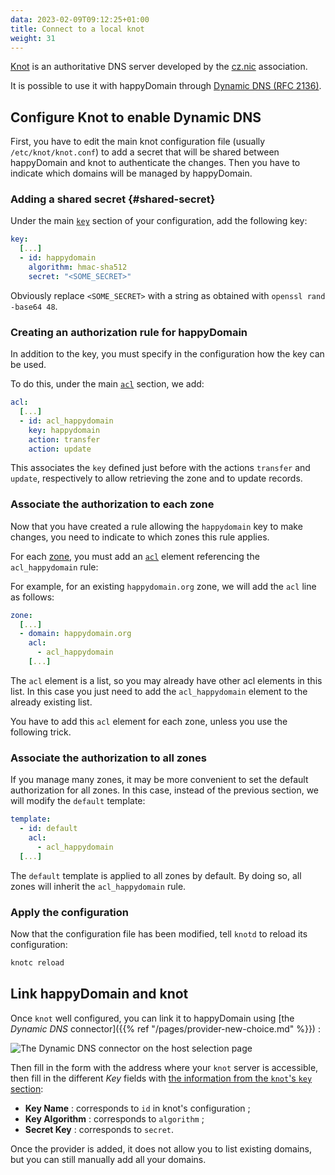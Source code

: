 ```yaml
---
data: 2023-02-09T09:12:25+01:00
title: Connect to a local knot
weight: 31
---
```


[Knot](https://knot-dns.cz) is an authoritative DNS server developed by the [cz.nic](https://nic.cz) association.

It is possible to use it with happyDomain through [Dynamic DNS (RFC 2136)](https://www.rfc-editor.org/rfc/rfc2136).


## Configure Knot to enable Dynamic DNS

First, you have to edit the main knot configuration file (usually `/etc/knot/knot.conf`) to add a secret that will be shared between happyDomain and knot to authenticate the changes. Then you have to indicate which domains will be managed by happyDomain.

### Adding a shared secret {#shared-secret}

Under the main [`key`](https://knot.readthedocs.io/en/latest/reference.html#key-section) section of your configuration, add the following key:

```yaml
key:
  [...]
  - id: happydomain
    algorithm: hmac-sha512
    secret: "<SOME_SECRET>"
```

Obviously replace `<SOME_SECRET>` with a string as obtained with `openssl rand -base64 48`.


### Creating an authorization rule for happyDomain

In addition to the key, you must specify in the configuration how the key can be used.

To do this, under the main [`acl`](https://knot.readthedocs.io/en/latest/reference.html#acl-section) section, we add:

```yaml
acl:
  [...]
  - id: acl_happydomain
    key: happydomain
    action: transfer
    action: update
```

This associates the `key` defined just before with the actions `transfer` and `update`, respectively to allow retrieving the zone and to update records.


### Associate the authorization to each zone

Now that you have created a rule allowing the `happydomain` key to make changes, you need to indicate to which zones this rule applies.

For each [zone](https://knot.readthedocs.io/en/latest/reference.html#zone-section), you must add an [`acl`](https://knot.readthedocs.io/en/latest/reference.html#acl) element referencing the `acl_happydomain` rule:

For example, for an existing `happydomain.org` zone, we will add the `acl` line as follows:

```yaml
zone:
  [...]
  - domain: happydomain.org
    acl:
      - acl_happydomain
    [...]
```

The `acl` element is a list, so you may already have other acl elements in this list. In this case you just need to add the `acl_happydomain` element to the already existing list.

You have to add this `acl` element for each zone, unless you use the following trick.


### Associate the authorization to all zones

If you manage many zones, it may be more convenient to set the default authorization for all zones. In this case, instead of the previous section, we will modify the `default` template:

```yaml
template:
  - id: default
    acl:
      - acl_happydomain
  [...]
```

The `default` template is applied to all zones by default. By doing so, all zones will inherit the `acl_happydomain` rule.


### Apply the configuration

Now that the configuration file has been modified, tell `knotd` to reload its configuration:

```sh
knotc reload
```


## Link happyDomain and knot


Once `knot` well configured, you can link it to happyDomain using [the *Dynamic DNS* connector]({{% ref "/pages/provider-new-choice.md" %}}) :

![The Dynamic DNS connector on the host selection page](/img/choose-dynamic-dns.png)

Then fill in the form with the address where your `knot` server is accessible, then fill in the different *Key* fields with [the information from the `knot`'s `key` section](#shared-secret):

- **Key Name** : corresponds to `id` in knot's configuration ;
- **Key Algorithm** : corresponds to `algorithm` ;
- **Secret Key** : corresponds to `secret`.

Once the provider is added, it does not allow you to list existing domains, but you can still manually add all your domains.
